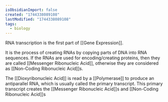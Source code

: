 ```yaml
---
isObsidianImport: false
created: "1744338089108"
lastModified: "1744338089108"
tags:
  - biology
---
```

RNA transcription is the first part of [[Gene Expression]].

It is the process of creating RNAs by copying parts of DNA into RNA sequences. If the RNAs are used for encoding/creating proteins, then they are called [[Messenger Ribonucleic Acid]], otherwise they are considered as [[Non-Coding Ribonucleic Acid]]s.

The [[Dioxyribonucleic Acid]] is read by a [[Polymerase]] to produce an antiparallel RNA, which is usually called the primary transcript. This primary transcript creates the [[Messenger Ribonucleic Acid]]s and [[Non-Coding Ribonucleic Acid]]s